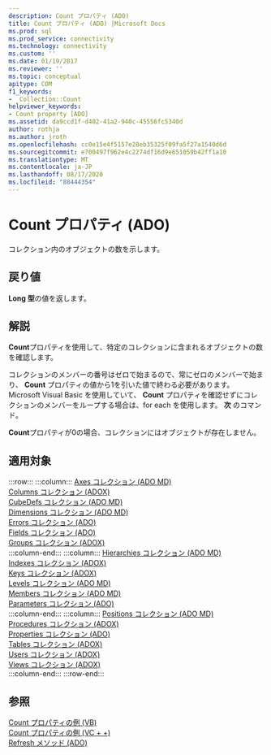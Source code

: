 ```yaml
---
description: Count プロパティ (ADO)
title: Count プロパティ (ADO) |Microsoft Docs
ms.prod: sql
ms.prod_service: connectivity
ms.technology: connectivity
ms.custom: ''
ms.date: 01/19/2017
ms.reviewer: ''
ms.topic: conceptual
apitype: COM
f1_keywords:
- _Collection::Count
helpviewer_keywords:
- Count property [ADO]
ms.assetid: da9ccd1f-d402-41a2-940c-45556fc5340d
author: rothja
ms.author: jroth
ms.openlocfilehash: cc0e15e4f5157e28eb35325f09fa5f27a1540d6d
ms.sourcegitcommit: e700497f962e4c2274df16d9e651059b42ff1a10
ms.translationtype: MT
ms.contentlocale: ja-JP
ms.lasthandoff: 08/17/2020
ms.locfileid: "88444354"
---
```

# <a name="count-property-ado"></a>Count プロパティ (ADO)
コレクション内のオブジェクトの数を示します。  
  
## <a name="return-value"></a>戻り値  
 **Long 型**の値を返します。  
  
## <a name="remarks"></a>解説  
 **Count**プロパティを使用して、特定のコレクションに含まれるオブジェクトの数を確認します。  
  
 コレクションのメンバーの番号はゼロで始まるので、常にゼロのメンバーで始まり、 **Count** プロパティの値から1を引いた値で終わる必要があります。 Microsoft Visual Basic を使用していて、 **Count** プロパティを確認せずにコレクションのメンバーをループする場合は、for each を使用します。 **次** のコマンド。  
  
 **Count**プロパティが0の場合、コレクションにはオブジェクトが存在しません。  
  
## <a name="applies-to"></a>適用対象  

:::row:::
    :::column:::
        [Axes コレクション (ADO MD)](../../../ado/reference/ado-md-api/axes-collection-ado-md.md)  
        [Columns コレクション (ADOX)](../../../ado/reference/adox-api/columns-collection-adox.md)  
        [CubeDefs コレクション (ADO MD)](../../../ado/reference/ado-md-api/cubedefs-collection-ado-md.md)  
        [Dimensions コレクション (ADO MD)](../../../ado/reference/ado-md-api/dimensions-collection-ado-md.md)  
        [Errors コレクション (ADO)](../../../ado/reference/ado-api/errors-collection-ado.md)  
        [Fields コレクション (ADO)](../../../ado/reference/ado-api/fields-collection-ado.md)  
        [Groups コレクション (ADOX)](../../../ado/reference/adox-api/groups-collection-adox.md)  
    :::column-end:::
    :::column:::
        [Hierarchies コレクション (ADO MD)](../../../ado/reference/ado-md-api/hierarchies-collection-ado-md.md)  
        [Indexes コレクション (ADOX)](../../../ado/reference/adox-api/indexes-collection-adox.md)  
        [Keys コレクション (ADOX)](../../../ado/reference/adox-api/keys-collection-adox.md)  
        [Levels コレクション (ADO MD)](../../../ado/reference/ado-md-api/levels-collection-ado-md.md)  
        [Members コレクション (ADO MD)](../../../ado/reference/ado-md-api/members-collection-ado-md.md)  
        [Parameters コレクション (ADO)](../../../ado/reference/ado-api/parameters-collection-ado.md)  
    :::column-end:::
    :::column:::
        [Positions コレクション (ADO MD)](../../../ado/reference/ado-md-api/positions-collection-ado-md.md)  
        [Procedures コレクション (ADOX)](../../../ado/reference/adox-api/procedures-collection-adox.md)  
        [Properties コレクション (ADO)](../../../ado/reference/ado-api/properties-collection-ado.md)  
        [Tables コレクション (ADOX)](../../../ado/reference/adox-api/tables-collection-adox.md)  
        [Users コレクション (ADOX)](../../../ado/reference/adox-api/users-collection-adox.md)  
        [Views コレクション (ADOX)](../../../ado/reference/adox-api/views-collection-adox.md)  
    :::column-end:::
:::row-end:::

## <a name="see-also"></a>参照  
 [Count プロパティの例 (VB)](../../../ado/reference/ado-api/count-property-example-vb.md)   
 [Count プロパティの例 (VC + +)](../../../ado/reference/ado-api/count-property-example-vc.md)   
 [Refresh メソッド (ADO)](../../../ado/reference/ado-api/refresh-method-ado.md)
